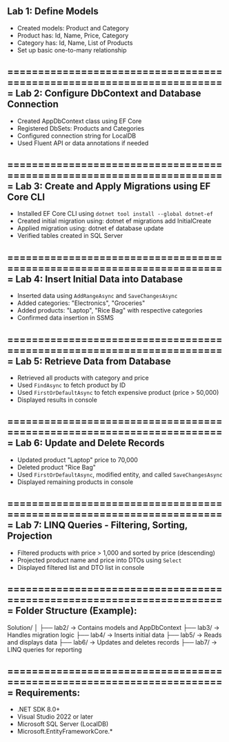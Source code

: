 Lab 1: Define Models
-----------------------------------------------------------------------
- Created models: Product and Category
- Product has: Id, Name, Price, Category
- Category has: Id, Name, List of Products
- Set up basic one-to-many relationship

=======================================================================
Lab 2: Configure DbContext and Database Connection
-----------------------------------------------------------------------
- Created AppDbContext class using EF Core
- Registered DbSets: Products and Categories
- Configured connection string for LocalDB
- Used Fluent API or data annotations if needed

=======================================================================
Lab 3: Create and Apply Migrations using EF Core CLI
-----------------------------------------------------------------------
- Installed EF Core CLI using `dotnet tool install --global dotnet-ef`
- Created initial migration using:
    dotnet ef migrations add InitialCreate
- Applied migration using:
    dotnet ef database update
- Verified tables created in SQL Server

=======================================================================
Lab 4: Insert Initial Data into Database
-----------------------------------------------------------------------
- Inserted data using `AddRangeAsync` and `SaveChangesAsync`
- Added categories: "Electronics", "Groceries"
- Added products: "Laptop", "Rice Bag" with respective categories
- Confirmed data insertion in SSMS

=======================================================================
Lab 5: Retrieve Data from Database
-----------------------------------------------------------------------
- Retrieved all products with category and price
- Used `FindAsync` to fetch product by ID
- Used `FirstOrDefaultAsync` to fetch expensive product (price > 50,000)
- Displayed results in console

=======================================================================
Lab 6: Update and Delete Records
-----------------------------------------------------------------------
- Updated product "Laptop" price to 70,000
- Deleted product "Rice Bag"
- Used `FirstOrDefaultAsync`, modified entity, and called `SaveChangesAsync`
- Displayed remaining products in console

=======================================================================
Lab 7: LINQ Queries - Filtering, Sorting, Projection
-----------------------------------------------------------------------
- Filtered products with price > 1,000 and sorted by price (descending)
- Projected product name and price into DTOs using `Select`
- Displayed filtered list and DTO list in console

=======================================================================
Folder Structure (Example):
-----------------------------------------------------------------------
Solution/
│
├── lab2/      → Contains models and AppDbContext
├── lab3/      → Handles migration logic
├── lab4/      → Inserts initial data
├── lab5/      → Reads and displays data
├── lab6/      → Updates and deletes records
├── lab7/      → LINQ queries for reporting

=======================================================================
Requirements:
-----------------------------------------------------------------------
- .NET SDK 8.0+
- Visual Studio 2022 or later
- Microsoft SQL Server (LocalDB)
- Microsoft.EntityFrameworkCore.*
